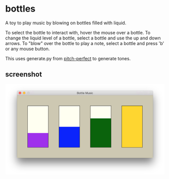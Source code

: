 # bottles

A toy to play music by blowing on bottles filled with liquid.

To select the bottle to interact with, hover the mouse over a bottle.
To change the liquid level of a bottle, select a bottle and use the up and down arrows.
To "blow" over the bottle to play a note, select a bottle and press 'b' or any mouse button.

This uses generate.py from <a href="https://code.google.com/p/pitch-perfect/">pitch-perfect</a> to generate tones.

## screenshot
<img src="https://raw.githubusercontent.com/2bjake/bottles/master/screenshot.png">
